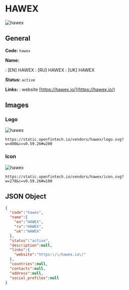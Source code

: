 
# HAWEX 
![hawex](https://static.openfintech.io/vendors/hawex/logo.svg?w=400&c=v0.59.26#w200)  

## General 
 
**Code:** `hawex` 
 
**Name:** 
 
:	[EN] HAWEX 
:	[RU] HAWEX 
:	[UK] HAWEX 
 
**Status:** `active` 
 
**Links:** 
: website [https://hawex.io/](https://hawex.io/) 
 

## Images 

### Logo 
 
![hawex](https://static.openfintech.io/vendors/hawex/logo.svg?w=400&c=v0.59.26#w200)  

```
https://static.openfintech.io/vendors/hawex/logo.svg?w=400&c=v0.59.26#w200
```  

### Icon 
 
![hawex](https://static.openfintech.io/vendors/hawex/icon.svg?w=278&c=v0.59.26#w100)  

```
https://static.openfintech.io/vendors/hawex/icon.svg?w=278&c=v0.59.26#w100
```  

## JSON Object 

```json
{
  "code":"hawex",
  "name":{
    "en":"HAWEX",
    "ru":"HAWEX",
    "uk":"HAWEX"
  },
  "status":"active",
  "description":null,
  "links":{
    "website":"https:\/\/hawex.io\/"
  },
  "countries":null,
  "contacts":null,
  "address":null,
  "social_profiles":null
}
```  
